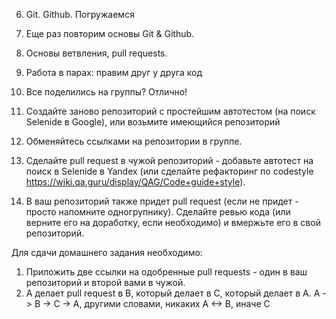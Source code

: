 6. Git. Github. Погружаемся
1. Еще раз повторим основы Git & Github.
2. Основы ветвления, pull requests.
3. Работа в парах: правим друг у друга код



0. Все поделились на группы? Отлично!
1. Создайте заново репозиторий с простейшим автотестом (на поиск Selenide в Google), или возьмите имеющийся репозиторий
2. Обменяйтесь ссылками на репозитории в группе.
3. Сделайте pull request в чужой репозиторий - добавьте автотест на поиск в Selenide в Yandex (или сделайте рефакторинг по codestyle https://wiki.qa.guru/display/QAG/Code+guide+style).
4. В ваш репозиторий также придет pull request (если не придет - просто напомните одногрупнику). Сделайте ревью кода (или верните его на доработку, если необходимо) и вмержьте его в свой репозиторий.



Для сдачи домашнего задания необходимо:
1. Приложить две ссылки на одобренные pull requests - один в ваш репозиторий и второй вами в чужой.
2. A делает pull request в B, который делает в C, который делает в A.
A -> B -> C -> A, другими словами, никаких A <-> B, иначе C